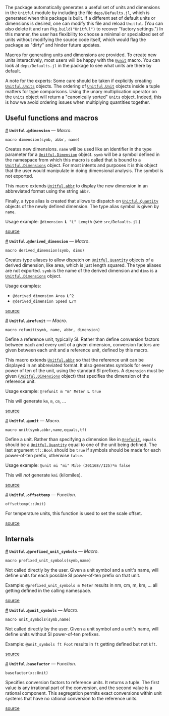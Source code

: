 
The package automatically generates a useful set of units and dimensions in the `Unitful` module by including the file `deps/Defaults.jl`, which is generated when this package is built. If a different set of default units or dimensions is desired, one can modify this file and reload `Unitful`. (You can also delete it and run `Pkg.build("Unitful")` to recover "factory settings.") In this manner, the user has flexibility to choose a minimal or specialized set of units without modifying the source code itself, which would flag the package as "dirty" and hinder future updates.


Macros for generating units and dimensions are provided. To create new units interactively, most users will be happy with the [`@unit`](newunits.md#Unitful.@unit) macro. You can look at `deps/Defaults.jl` in the package to see what units are there by default.


A note for the experts: Some care should be taken if explicitly creating [`Unitful.Units`](types.md#Unitful.Units) objects. The ordering of [`Unitful.Unit`](types.md#Unitful.Unit) objects inside a tuple matters for type comparisons. Using the unary multiplication operator on the `Units` object will return a "canonically sorted" `Units` object. Indeed, this is how we avoid ordering issues when multiplying quantities together.


<a id='Useful-functions-and-macros-1'></a>

## Useful functions and macros

<a id='Unitful.@dimension' href='#Unitful.@dimension'>#</a>
**`Unitful.@dimension`** &mdash; *Macro*.



```
macro dimension(symb, abbr, name)
```

Creates new dimensions. `name` will be used like an identifier in the type parameter for a [`Unitful.Dimension`](types.md#Unitful.Dimension) object. `symb` will be a symbol defined in the namespace from which this macro is called that is bound to a [`Unitful.Dimensions`](types.md#Unitful.Dimensions) object. For most intents and purposes it is this object that the user would manipulate in doing dimensional analysis. The symbol is not exported.

This macro extends [`Unitful.abbr`](display.md#Unitful.abbr) to display the new dimension in an abbreviated format using the string `abbr`.

Finally, a type alias is created that allows to dispatch on [`Unitful.Quantity`](types.md#Unitful.Quantity) objects of the newly defined dimension. The type alias symbol is given by `name`.

Usage example: `@dimension 𝐋 "L" Length` (see `src/Defaults.jl`.)


<a target='_blank' href='https://github.com/ajkeller34/Unitful.jl/tree/34085a079f619d84ee1ab2250377a406c9942fd6/src/User.jl#L1-L21' class='documenter-source'>source</a><br>

<a id='Unitful.@derived_dimension' href='#Unitful.@derived_dimension'>#</a>
**`Unitful.@derived_dimension`** &mdash; *Macro*.



```
macro derived_dimension(symb, dims)
```

Creates type aliases to allow dispatch on [`Unitful.Quantity`](types.md#Unitful.Quantity) objects of a derived dimension, like area, which is just length squared. The type aliases are not exported. `symb` is the name of the derived dimension and `dims` is a [`Unitful.Dimensions`](types.md#Unitful.Dimensions) object.

Usage examples:

  * `@derived_dimension Area 𝐋^2`
  * `@derived_dimension Speed 𝐋/𝐓`


<a target='_blank' href='https://github.com/ajkeller34/Unitful.jl/tree/34085a079f619d84ee1ab2250377a406c9942fd6/src/User.jl#L33-L47' class='documenter-source'>source</a><br>

<a id='Unitful.@refunit' href='#Unitful.@refunit'>#</a>
**`Unitful.@refunit`** &mdash; *Macro*.



```
macro refunit(symb, name, abbr, dimension)
```

Define a reference unit, typically SI. Rather than define conversion factors between each and every unit of a given dimension, conversion factors are given between each unit and a reference unit, defined by this macro.

This macro extends [`Unitful.abbr`](display.md#Unitful.abbr) so that the reference unit can be displayed in an abbreviated format. It also generates symbols for every power of ten of the unit, using the standard SI prefixes. A `dimension` must be given ([`Unitful.Dimensions`](types.md#Unitful.Dimensions) object) that specifies the dimension of the reference unit.

Usage example: `@refunit m "m" Meter 𝐋 true`

This will generate `km`, `m`, `cm`, ...


<a target='_blank' href='https://github.com/ajkeller34/Unitful.jl/tree/34085a079f619d84ee1ab2250377a406c9942fd6/src/User.jl#L55-L73' class='documenter-source'>source</a><br>

<a id='Unitful.@unit' href='#Unitful.@unit'>#</a>
**`Unitful.@unit`** &mdash; *Macro*.



```
macro unit(symb,abbr,name,equals,tf)
```

Define a unit. Rather than specifying a dimension like in [`@refunit`](newunits.md#Unitful.@refunit), `equals` should be a [`Unitful.Quantity`](types.md#Unitful.Quantity) equal to one of the unit being defined. The last argument `tf::Bool` should be `true` if symbols should be made for each power-of-ten prefix, otherwise `false`.

Usage example: `@unit mi "mi" Mile (201168//125)*m false`

This will *not* generate `kmi` (kilomiles).


<a target='_blank' href='https://github.com/ajkeller34/Unitful.jl/tree/34085a079f619d84ee1ab2250377a406c9942fd6/src/User.jl#L88-L101' class='documenter-source'>source</a><br>

<a id='Unitful.offsettemp' href='#Unitful.offsettemp'>#</a>
**`Unitful.offsettemp`** &mdash; *Function*.



```
offsettemp(::Unit)
```

For temperature units, this function is used to set the scale offset.


<a target='_blank' href='https://github.com/ajkeller34/Unitful.jl/tree/34085a079f619d84ee1ab2250377a406c9942fd6/src/Unitful.jl#L686-L692' class='documenter-source'>source</a><br>


<a id='Internals-1'></a>

## Internals

<a id='Unitful.@prefixed_unit_symbols' href='#Unitful.@prefixed_unit_symbols'>#</a>
**`Unitful.@prefixed_unit_symbols`** &mdash; *Macro*.



```
macro prefixed_unit_symbols(symb,name)
```

Not called directly by the user. Given a unit symbol and a unit's name, will define units for each possible SI power-of-ten prefix on that unit.

Example: `@prefixed_unit_symbols m Meter` results in nm, cm, m, km, ... all getting defined in the calling namespace.


<a target='_blank' href='https://github.com/ajkeller34/Unitful.jl/tree/34085a079f619d84ee1ab2250377a406c9942fd6/src/User.jl#L125-L135' class='documenter-source'>source</a><br>

<a id='Unitful.@unit_symbols' href='#Unitful.@unit_symbols'>#</a>
**`Unitful.@unit_symbols`** &mdash; *Macro*.



```
macro unit_symbols(symb,name)
```

Not called directly by the user. Given a unit symbol and a unit's name, will define units without SI power-of-ten prefixes.

Example: `@unit_symbols ft Foot` results in `ft` getting defined but not `kft`.


<a target='_blank' href='https://github.com/ajkeller34/Unitful.jl/tree/34085a079f619d84ee1ab2250377a406c9942fd6/src/User.jl#L151-L160' class='documenter-source'>source</a><br>

<a id='Unitful.basefactor' href='#Unitful.basefactor'>#</a>
**`Unitful.basefactor`** &mdash; *Function*.



```
basefactor(x::Unit)
```

Specifies conversion factors to reference units. It returns a tuple. The first value is any irrational part of the conversion, and the second value is a rational component. This segregation permits exact conversions within unit systems that have no rational conversion to the reference units.


<a target='_blank' href='https://github.com/ajkeller34/Unitful.jl/tree/34085a079f619d84ee1ab2250377a406c9942fd6/src/User.jl#L232-L242' class='documenter-source'>source</a><br>

